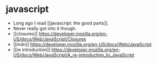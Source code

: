 # javascript

- Long ago I read [[javascript: the good parts]].
- Never really got into it though.
- [[closures]] https://developer.mozilla.org/en-US/docs/Web/JavaScript/Closures
- [[mdn]] https://developer.mozilla.org/en-US/docs/Web/JavaScript
- [[re introduction]] https://developer.mozilla.org/en-US/docs/Web/JavaScript/A_re-introduction_to_JavaScript

[//begin]: # "Autogenerated link references for markdown compatibility"
[javascript]: javascript "javascript"
[//end]: # "Autogenerated link references"